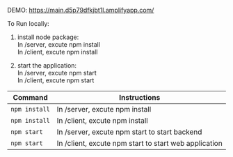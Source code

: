 DEMO:
https://main.d5p79dfkjbt1l.amplifyapp.com/

To Run locally:

1. install node package:<br />
  In /server, excute npm install <br />
  In /client, excute npm install

2. start the application:<br />
  In /server, excute npm start <br />
  In /client, excute npm start

| Command       | Instructions                                         |
| --------------| -----------------------------------------------------|
| `npm install` | In /server, excute npm install                       |
| `npm install` | In /client, excute npm install                       |
| `npm start`   | In /server, excute npm start to start backend        |
| `npm start`   | In /client, excute npm start to start web application|
